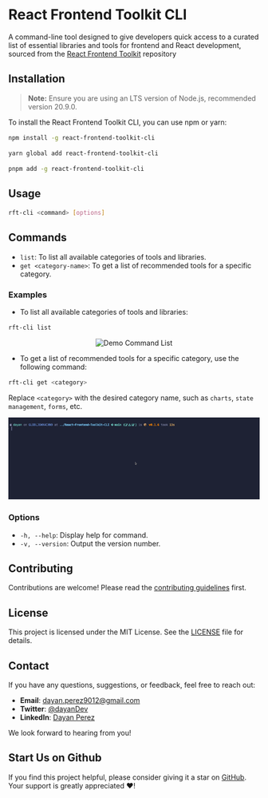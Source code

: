 # React Frontend Toolkit CLI

A command-line tool designed to give developers quick access to a curated list of essential libraries and tools for frontend and React development, sourced from the [React Frontend Toolkit](https://github.com/drbarzaga/React-Frontend-Toolkit) repository

## Installation

> **Note:** Ensure you are using an LTS version of Node.js, recommended version 20.9.0.

To install the React Frontend Toolkit CLI, you can use npm or yarn:

```bash
npm install -g react-frontend-toolkit-cli
```

```bash
yarn global add react-frontend-toolkit-cli
```

```bash
pnpm add -g react-frontend-toolkit-cli
```

## Usage

```bash
rft-cli <command> [options]
```

## Commands

- `list`: To list all available categories of tools and libraries.
- `get <category-name>`: To get a list of recommended tools for a specific category.

### Examples

- To list all available categories of tools and libraries:

```bash
rft-cli list
```

<div align="center">
  <img src="assets/demo-command-list.gif" alt="Demo Command List" />
</div>

- To get a list of recommended tools for a specific category, use the following command:

```bash
rft-cli get <category>
```

Replace `<category>` with the desired category name, such as `charts`, `state management`, `forms`, etc.

<div align="center">
  <img src="assets/demo-command-get.gif" alt="Demo Command Get" />
</div>

### Options

- `-h, --help`: Display help for command.
- `-v, --version`: Output the version number.

## Contributing

Contributions are welcome! Please read the [contributing guidelines](CONTRIBUTING.md) first.

## License

This project is licensed under the MIT License. See the [LICENSE](LICENSE) file for details.

## Contact

If you have any questions, suggestions, or feedback, feel free to reach out:

- **Email**: [dayan.perez9012@gmail.com](mailto:dayan.perez9012@gmail.com)
- **Twitter**: [@dayanDev](https://twitter.com/dayanDev)
- **LinkedIn**: [Dayan Perez](https://www.linkedin.com/in/drbarzaga/)

We look forward to hearing from you!

## Start Us on Github

If you find this project helpful, please consider giving it a star on [GitHub](https://github.com/drbarzaga/React-Frontend-Toolkit-CLI). Your support is greatly appreciated ❤️!

